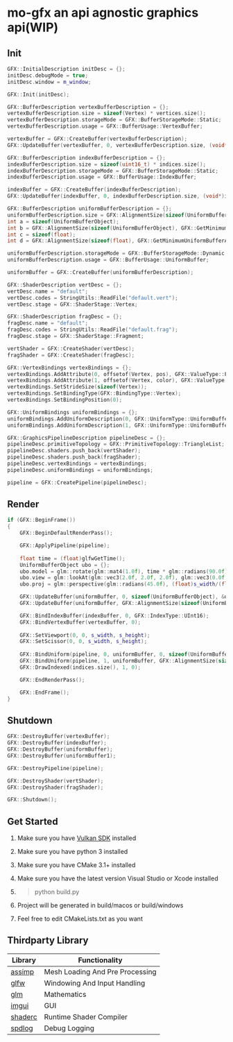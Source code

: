 # mo-gfx an api agnostic graphics api(WIP)

## Init
```c++
GFX::InitialDescription initDesc = {};
initDesc.debugMode = true;
initDesc.window = m_window;

GFX::Init(initDesc);

GFX::BufferDescription vertexBufferDescription = {};
vertexBufferDescription.size = sizeof(Vertex) * vertices.size();
vertexBufferDescription.storageMode = GFX::BufferStorageMode::Static;
vertexBufferDescription.usage = GFX::BufferUsage::VertexBuffer;

vertexBuffer = GFX::CreateBuffer(vertexBufferDescription);
GFX::UpdateBuffer(vertexBuffer, 0, vertexBufferDescription.size, (void*)vertices.data());

GFX::BufferDescription indexBufferDescription = {};
indexBufferDescription.size = sizeof(uint16_t) * indices.size();
indexBufferDescription.storageMode = GFX::BufferStorageMode::Static;
indexBufferDescription.usage = GFX::BufferUsage::IndexBuffer;

indexBuffer = GFX::CreateBuffer(indexBufferDescription);
GFX::UpdateBuffer(indexBuffer, 0, indexBufferDescription.size, (void*)indices.data());

GFX::BufferDescription uniformBufferDescription = {};
uniformBufferDescription.size = GFX::AlignmentSize(sizeof(UniformBufferObject), GFX::GetMinimumUniformBufferAlignment()) + GFX::AlignmentSize(sizeof(float), GFX::GetMinimumUniformBufferAlignment());
int a = sizeof(UniformBufferObject);
int b = GFX::AlignmentSize(sizeof(UniformBufferObject), GFX::GetMinimumUniformBufferAlignment());
int c = sizeof(float);
int d = GFX::AlignmentSize(sizeof(float), GFX::GetMinimumUniformBufferAlignment());

uniformBufferDescription.storageMode = GFX::BufferStorageMode::Dynamic;
uniformBufferDescription.usage = GFX::BufferUsage::UniformBuffer;

uniformBuffer = GFX::CreateBuffer(uniformBufferDescription);

GFX::ShaderDescription vertDesc = {};
vertDesc.name = "default";
vertDesc.codes = StringUtils::ReadFile("default.vert");
vertDesc.stage = GFX::ShaderStage::Vertex;

GFX::ShaderDescription fragDesc = {};
fragDesc.name = "default";
fragDesc.codes = StringUtils::ReadFile("default.frag");
fragDesc.stage = GFX::ShaderStage::Fragment;

vertShader = GFX::CreateShader(vertDesc);
fragShader = GFX::CreateShader(fragDesc);

GFX::VertexBindings vertexBindings = {};
vertexBindings.AddAttribute(0, offsetof(Vertex, pos), GFX::ValueType::Float32x2);
vertexBindings.AddAttribute(1, offsetof(Vertex, color), GFX::ValueType::Float32x3);
vertexBindings.SetStrideSize(sizeof(Vertex));
vertexBindings.SetBindingType(GFX::BindingType::Vertex);
vertexBindings.SetBindingPosition(0);

GFX::UniformBindings uniformBindings = {};
uniformBindings.AddUniformDescription(0, GFX::UniformType::UniformBuffer, GFX::ShaderStage::Vertex, 1);
uniformBindings.AddUniformDescription(1, GFX::UniformType::UniformBuffer, GFX::ShaderStage::Vertex, 1);

GFX::GraphicsPipelineDescription pipelineDesc = {};
pipelineDesc.primitiveTopology = GFX::PrimitiveTopology::TriangleList;
pipelineDesc.shaders.push_back(vertShader);
pipelineDesc.shaders.push_back(fragShader);
pipelineDesc.vertexBindings = vertexBindings;
pipelineDesc.uniformBindings = uniformBindings;

pipeline = GFX::CreatePipeline(pipelineDesc);
```

## Render
```c++
if (GFX::BeginFrame())
{
    GFX::BeginDefaultRenderPass();

    GFX::ApplyPipeline(pipeline);
    
    float time = (float)glfwGetTime();
    UniformBufferObject ubo = {};
    ubo.model = glm::rotate(glm::mat4(1.0f), time * glm::radians(90.0f), glm::vec3(0.0f, 0.0f, 1.0f));
    ubo.view = glm::lookAt(glm::vec3(2.0f, 2.0f, 2.0f), glm::vec3(0.0f, 0.0f, 0.0f), glm::vec3(0.0f, 0.0f, 1.0f));
    ubo.proj = glm::perspective(glm::radians(45.0f), (float)s_width/(float)s_height, 0.1f, 10.0f);

    GFX::UpdateBuffer(uniformBuffer, 0, sizeof(UniformBufferObject), &ubo);
    GFX::UpdateBuffer(uniformBuffer, GFX::AlignmentSize(sizeof(UniformBufferObject), GFX::GetMinimumUniformBufferAlignment()), sizeof(float), &time);

    GFX::BindIndexBuffer(indexBuffer, 0, GFX::IndexType::UInt16);
    GFX::BindVertexBuffer(vertexBuffer, 0);
    
    GFX::SetViewport(0, 0, s_width, s_height);
    GFX::SetScissor(0, 0, s_width, s_height);
    
    GFX::BindUniform(pipeline, 0, uniformBuffer, 0, sizeof(UniformBufferObject));
    GFX::BindUniform(pipeline, 1, uniformBuffer, GFX::AlignmentSize(sizeof(UniformBufferObject), GFX::GetMinimumUniformBufferAlignment()), sizeof(float));
    GFX::DrawIndexed(indices.size(), 1, 0);

    GFX::EndRenderPass();

    GFX::EndFrame();
}
```

## Shutdown
```c++
GFX::DestroyBuffer(vertexBuffer);
GFX::DestroyBuffer(indexBuffer);
GFX::DestroyBuffer(uniformBuffer);
GFX::DestroyBuffer(uniformBuffer1);

GFX::DestroyPipeline(pipeline);

GFX::DestroyShader(vertShader);
GFX::DestroyShader(fragShader);

GFX::Shutdown();
```


## Get Started

1. Make sure you have [Vulkan SDK](https://vulkan.lunarg.com/sdk/home) installed

2. Make sure you have python 3 installed
3. Make sure you have CMake 3.1+ installed
4. Make sure you have the latest version Visual Studio or Xcode installed
5. > python build.py
6. Project will be generated in build/macos or build/windows
7. Feel free to edit CMakeLists.txt as you want

## Thirdparty Library

Library                                     | Functionality         
------------------------------------------  | -------------
[assimp](https://github.com/assimp/assimp)  | Mesh Loading And Pre Processing
[glfw](https://github.com/glfw/glfw)        | Windowing And Input Handling
[glm](https://github.com/g-truc/glm)        | Mathematics
[imgui](https://github.com/ocornut/imgui)    | GUI
[shaderc](https://github.com/google/shaderc)  | Runtime Shader Compiler
[spdlog](https://github.com/gabime/spdlog)   | Debug Logging

